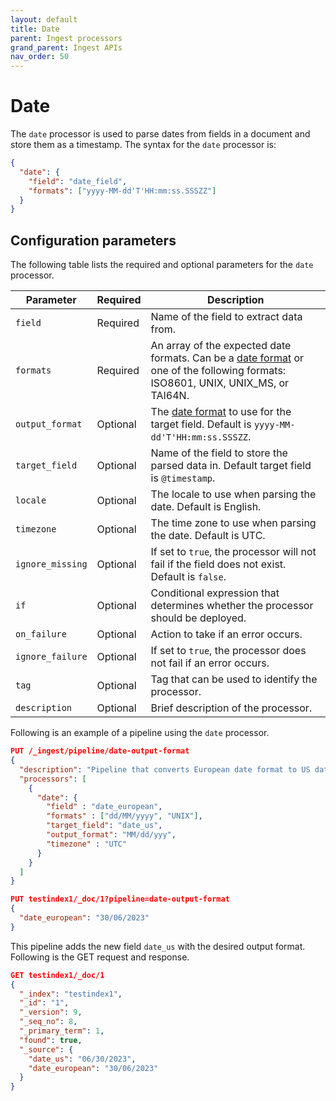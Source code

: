```yaml
---
layout: default
title: Date
parent: Ingest processors 
grand_parent: Ingest APIs
nav_order: 50
---
```


# Date

The `date` processor is used to parse dates from fields in a document and store them as a timestamp. The syntax for the `date` processor is:

```json
{
  "date": {
    "field": "date_field",
    "formats": ["yyyy-MM-dd'T'HH:mm:ss.SSSZZ"]
  }
}
```

## Configuration parameters

The following table lists the required and optional parameters for the `date` processor.

**Parameter** | **Required** | **Description** |
|-----------|-----------|-----------|
`field`  | Required  | Name of the field to extract data from.  |
`formats`  | Required | An array of the expected date formats. Can be a [date format]({{site.url}}{{site.baseurl}}/field-types/supported-field-types/date/#formats) or one of the following formats: ISO8601, UNIX, UNIX_MS, or TAI64N.  |
`output_format` | Optional | The [date format]({{site.url}}{{site.baseurl}}/field-types/supported-field-types/date/#formats) to use for the target field. Default is `yyyy-MM-dd'T'HH:mm:ss.SSSZZ`.
`target_field`  | Optional  | Name of the field to store the parsed data in. Default target field is `@timestamp`. |
`locale`  | Optional  | The locale to use when parsing the date. Default is English.  |
`timezone `  | Optional  | The time zone to use when parsing the date. Default is UTC.  |
`ignore_missing` | Optional  | If set to `true`, the processor will not fail if the field does not exist. Default is `false`.  | 
`if`  | Optional  | Conditional expression that determines whether the processor should be deployed.  | 
`on_failure`  | Optional  | Action to take if an error occurs. | 
`ignore_failure`  | Optional  | If set to `true`, the processor does not fail if an error occurs.  |
`tag`  | Optional  | Tag that can be used to identify the processor.  | 
`description`  | Optional  | Brief description of the processor.  |  

Following is an example of a pipeline using the `date` processor.

```json
PUT /_ingest/pipeline/date-output-format
{
  "description": "Pipeline that converts European date format to US date format",
  "processors": [
    {
      "date": {
        "field" : "date_european",
        "formats" : ["dd/MM/yyyy", "UNIX"],
        "target_field": "date_us",
        "output_format": "MM/dd/yyy",
        "timezone" : "UTC"
      }
    }
  ]
}

PUT testindex1/_doc/1?pipeline=date-output-format
{
  "date_european": "30/06/2023"
}
```

This pipeline adds the new field `date_us` with the desired output format. Following is the GET request and response.

```json
GET testindex1/_doc/1
{
  "_index": "testindex1",
  "_id": "1",
  "_version": 9,
  "_seq_no": 8,
  "_primary_term": 1,
  "found": true,
  "_source": {
    "date_us": "06/30/2023",
    "date_european": "30/06/2023"
  }
}
